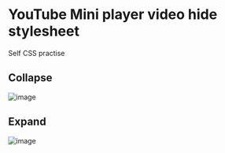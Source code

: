 # YouTube Mini player video hide stylesheet

Self CSS practise

## Collapse

![image](https://user-images.githubusercontent.com/32490451/170841912-4b92e81e-0b78-4c84-a613-0b4803d9dc2c.png)

## Expand

![image](https://user-images.githubusercontent.com/32490451/170841973-db4e2070-8306-4a68-a427-c12c1fe75480.png)
